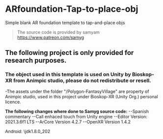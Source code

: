 # ARfoundation-Tap-to-place-obj
Simple blank AR foundation template to tap-and-place objs
>The source code is provided by samyam https://www.patreon.com/samyg 


## The following project is only provided for research purposes.

### The object used in this template is used on Unity by Bioskop-XR from Animpic studio, please do not redistribute or resell.
-The assets under the folder "/Polygon-FantasyVillage" are property of Animpic studio, used in this project under Bioskop-XR (Unity Org.) personal licence. 

**The following changes where done to Samyg source code:**
--Spanish commentary
--Call enhaced touch from Unity engine
--Editor Version: 2021.3.6f1 LTS
--ArCore Version 4.2.7
--OpenXR Version 1.4.2

Android: 
\jdk1.8.0_202

